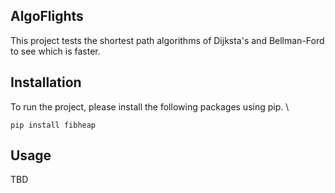 ## AlgoFlights
This project tests the shortest path algorithms of Dijksta's and Bellman-Ford to see which is faster.
<!--- We should add to this description! --->

## Installation
To run the project, please install the following packages using pip. \
```
pip install fibheap
```

## Usage
TBD